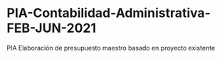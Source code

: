 # PIA-Contabilidad-Administrativa-FEB-JUN-2021
PIA Elaboración de presupuesto maestro basado en proyecto existente
